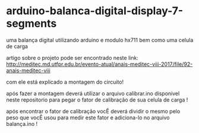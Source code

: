 # arduino-balanca-digital-display-7-segments

uma balança digital utilizando arduino e modulo hx711 bem como uma celula de carga 

artigo sobre o projeto pode ser encontrado neste link: http://meditec.md.utfpr.edu.br/evento-atual/anais-meditec-viii-2017/file/92-anais-meditec-viii

com ele está explicado a montagem do circuito! 

após fazer a montagem deverá utilizar o arquivo calibrar.ino disponivel neste repositorio para pegar o fator de calibração
de sua celula de carga ! 

após encontrar o fator de calibração vocÊ deverá dividir o mesmo pelo peso que vocÊ usou para medir este fator e adiciona-lo
no arquivo balança.ino ! 


